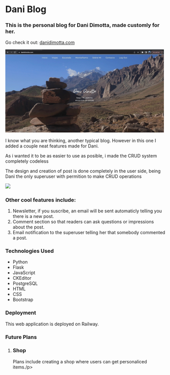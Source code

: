<h1>Dani Blog</h1>

<h3>This is the personal blog for Dani Dimotta, made customly for her.</h3>
<p>Go check it out: <a href="https://danidimotta.com/">danidimotta.com</a></p>
<img src="blog-dani.jpeg" width="500px">
<p>I know what you are thinking, another typical blog. However in this one I added a couple neat features made for Dani.</p>
<p>As i wanted it to be as easier to use as posible, i made the CRUD system completely codeless</p>
<p>The design and creation of post is done completely in the user side, being Dani the only superuser with permition to make CRUD operations</p>
<img src="Blog-Dani/crear_post.jpeg" width="500px">

<h3>Other cool features include:</h3>
<ol>
    <li>Newsletter, if you suscribe, an email will be sent automaticly telling you there is a new post.</li>
    <li>Comment section so that readers can ask questions or impressions about the post.</li>
    <li>Email notification to the superuser telling her that somebody commented a post.</li>
</ol>

<h3>Technologies Used</h3>
<ul>
    <li>Python</li>
    <li>Flask</li>
    <li>JavaScript</li>
    <li>CKEditor</li>
    <li>PostgreSQL</li>
    <li>HTML</li>
    <li>CSS</li>
    <li>Bootstrap</li>
</ul>

<h3>Deployment</h3>
<p>This web application is deployed on Railway.</p>

<h3>Future Plans</h3>
<ol>
    <li>
        <h3>Shop</h3>
        <p>Plans include creating a shop where users can get personaliced items./p>
    </li>
</ol>
